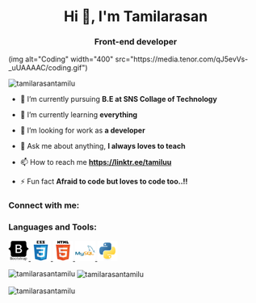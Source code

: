 <h1 align="center">Hi 👋, I'm Tamilarasan</h1>
<h3 align="center">Front-end developer</h3>
(img alt="Coding" width="400" src="https://media.tenor.com/qJ5evVs-_uUAAAAC/coding.gif")

<p align="left"> <img src="https://komarev.com/ghpvc/?username=tamilarasantamilu&label=Profile%20views&color=0e75b6&style=flat" alt="tamilarasantamilu" /> </p>

- 🔭 I’m currently pursuing **B.E at SNS Collage of Technology**

- 🌱 I’m currently learning **everything**

- 🤝 I’m looking for work as **a developer**

- 💬 Ask me about anything, **I always loves to teach**

- 📫 How to reach me **https://linktr.ee/tamiluu**

- ⚡ Fun fact **Afraid to code but loves to code too..!!**

<h3 align="left">Connect with me:</h3>
<p align="left">
</p>

<h3 align="left">Languages and Tools:</h3>
<p align="left"> <a href="https://getbootstrap.com" target="_blank" rel="noreferrer"> <img src="https://raw.githubusercontent.com/devicons/devicon/master/icons/bootstrap/bootstrap-plain-wordmark.svg" alt="bootstrap" width="40" height="40"/> </a> <a href="https://www.w3schools.com/css/" target="_blank" rel="noreferrer"> <img src="https://raw.githubusercontent.com/devicons/devicon/master/icons/css3/css3-original-wordmark.svg" alt="css3" width="40" height="40"/> </a> <a href="https://www.w3.org/html/" target="_blank" rel="noreferrer"> <img src="https://raw.githubusercontent.com/devicons/devicon/master/icons/html5/html5-original-wordmark.svg" alt="html5" width="40" height="40"/> </a> <a href="https://www.mysql.com/" target="_blank" rel="noreferrer"> <img src="https://raw.githubusercontent.com/devicons/devicon/master/icons/mysql/mysql-original-wordmark.svg" alt="mysql" width="40" height="40"/> </a> <a href="https://www.python.org" target="_blank" rel="noreferrer"> <img src="https://raw.githubusercontent.com/devicons/devicon/master/icons/python/python-original.svg" alt="python" width="40" height="40"/> </a> </p>

<p><img align="left" src="https://github-readme-stats.vercel.app/api/top-langs?username=tamilarasantamilu&show_icons=true&locale=en&layout=compact" alt="tamilarasantamilu" /></p>

<p>&nbsp;<img align="center" src="https://github-readme-stats.vercel.app/api?username=tamilarasantamilu&show_icons=true&locale=en" alt="tamilarasantamilu" /></p>

<p><img align="center" src="https://github-readme-streak-stats.herokuapp.com/?user=tamilarasantamilu&" alt="tamilarasantamilu" /></p>
